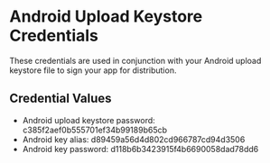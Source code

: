 # Android Upload Keystore Credentials

These credentials are used in conjunction with your Android upload keystore file to sign your app for distribution.

## Credential Values

- Android upload keystore password: c385f2aef0b555701ef34b99189b65cb
- Android key alias: d89459a56d4d802cd966787cd94d3506
- Android key password: d118b6b3423915f4b6690058dad78dd6
      